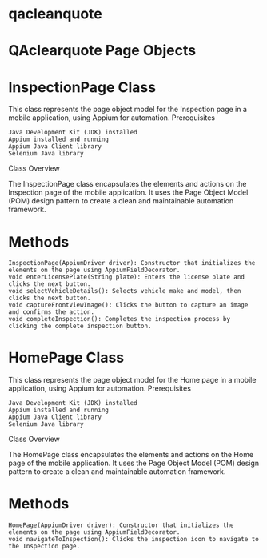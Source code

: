 # qacleanquote
# QAclearquote Page Objects
# InspectionPage Class

This class represents the page object model for the Inspection page in a mobile application, using Appium for automation.
Prerequisites

    Java Development Kit (JDK) installed
    Appium installed and running
    Appium Java Client library
    Selenium Java library

Class Overview

The InspectionPage class encapsulates the elements and actions on the Inspection page of the mobile application. It uses the Page Object Model (POM) design pattern to create a clean and maintainable automation framework.
# Methods

    InspectionPage(AppiumDriver driver): Constructor that initializes the elements on the page using AppiumFieldDecorator.
    void enterLicensePlate(String plate): Enters the license plate and clicks the next button.
    void selectVehicleDetails(): Selects vehicle make and model, then clicks the next button.
    void captureFrontViewImage(): Clicks the button to capture an image and confirms the action.
    void completeInspection(): Completes the inspection process by clicking the complete inspection button.
# HomePage Class

This class represents the page object model for the Home page in a mobile application, using Appium for automation.
Prerequisites

    Java Development Kit (JDK) installed
    Appium installed and running
    Appium Java Client library
    Selenium Java library

Class Overview

The HomePage class encapsulates the elements and actions on the Home page of the mobile application. It uses the Page Object Model (POM) design pattern to create a clean and maintainable automation framework.
# Methods

    HomePage(AppiumDriver driver): Constructor that initializes the elements on the page using AppiumFieldDecorator.
    void navigateToInspection(): Clicks the inspection icon to navigate to the Inspection page.
